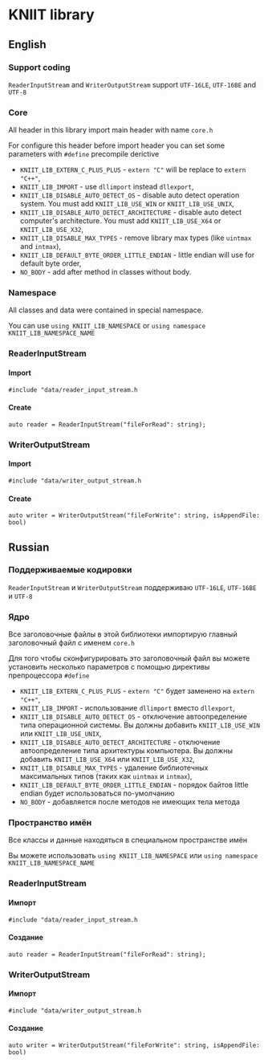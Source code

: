 # KNIIT library
## English
### Support coding
`ReaderInputStream` and `WriterOutputStream` support `UTF-16LE`, `UTF-16BE` and `UTF-8`
### Core
All header in this library import main header with name `core.h`

For configure this header before import header you can set some parameters with `#define` precompile derictive 

* `KNIIT_LIB_EXTERN_C_PLUS_PLUS` - `extern "C"` will be replace to `extern "C++"`,
* `KNIIT_LIB_IMPORT` - use `dllimport` instead `dllexport`,
* `KNIIT_LIB_DISABLE_AUTO_DETECT_OS` - disable auto detect operation system. You must add `KNIIT_LIB_USE_WIN` or `KNIIT_LIB_USE_UNIX`,
* `KNIIT_LIB_DISABLE_AUTO_DETECT_ARCHITECTURE` - disable auto detect computer's architecture. You must add `KNIIT_LIB_USE_X64` or `KNIIT_LIB_USE_X32`,
* `KNIIT_LIB_DISABLE_MAX_TYPES` - remove library max types (like `uintmax` and `intmax`),
* `KNIIT_LIB_DEFAULT_BYTE_ORDER_LITTLE_ENDIAN` - little endian will use for default byte order,
* `NO_BODY` - add after method in classes without body.
### Namespace
All classes and data were contained in special namespace. 

You can use `using KNIIT_LIB_NAMESPACE` or `using namespace KNIIT_LIB_NAMESPACE_NAME`

### ReaderInputStream
#### Import
`#include "data/reader_input_stream.h`
#### Create
`auto reader = ReaderInputStream("fileForRead": string);`
### WriterOutputStream
#### Import
`#include "data/writer_output_stream.h`
#### Create
`auto writer = WriterOutputStream("fileForWrite": string, isAppendFile: bool)`





## Russian
### Поддерживаемые кодировки
`ReaderInputStream` и `WriterOutputStream` поддерживаю `UTF-16LE`, `UTF-16BE` и `UTF-8`
### Ядро
Все заголовочные файлы в этой библиотеки импортирую главный заголовочный файл с именем `core.h`

Для того чтобы сконфигурировать это заголовочный файл вы можете установить несколько параметров с помощью директивы препроцессора `#define`

* `KNIIT_LIB_EXTERN_C_PLUS_PLUS` - `extern "C"` будет заменено на `extern "C++"`,
* `KNIIT_LIB_IMPORT` - использование `dllimport` вместо `dllexport`,
* `KNIIT_LIB_DISABLE_AUTO_DETECT_OS` - отключение автоопределение типа операционной системы. Вы должны добавить `KNIIT_LIB_USE_WIN` или `KNIIT_LIB_USE_UNIX`,
* `KNIIT_LIB_DISABLE_AUTO_DETECT_ARCHITECTURE` - отключение автоопределение типа архитектуры компьютера. Вы должны добавить `KNIIT_LIB_USE_X64` или `KNIIT_LIB_USE_X32`,
* `KNIIT_LIB_DISABLE_MAX_TYPES` - удаление библиотечных максимальных типов (таких как `uintmax` и `intmax`),
* `KNIIT_LIB_DEFAULT_BYTE_ORDER_LITTLE_ENDIAN` - порядок байтов little endian будет использоваться по-умолчанию
* `NO_BODY` - добавляется после методов не имеющих тела метода
### Пространство имён
Все классы и данные находяться в специальном пространстве имён

Вы можете использовать `using KNIIT_LIB_NAMESPACE` или `using namespace KNIIT_LIB_NAMESPACE_NAME`

### ReaderInputStream
#### Импорт
`#include "data/reader_input_stream.h`
#### Создание
`auto reader = ReaderInputStream("fileForRead": string);`
### WriterOutputStream
#### Импорт
`#include "data/writer_output_stream.h`
#### Создание
`auto writer = WriterOutputStream("fileForWrite": string, isAppendFile: bool)`
